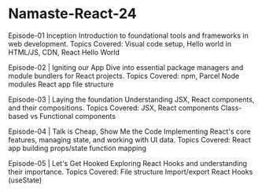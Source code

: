 # Namaste-React-24
Episode-01 Inception
Introduction to foundational tools and frameworks in web development.
Topics Covered:
Visual code setup,
Hello world in HTML/JS,
CDN, React Hello World

Episode-02 | Igniting our App
Dive into essential package managers and module bundlers for React projects.
Topics Covered:
npm, Parcel
Node modules
React app file structure

Episode-03 | Laying the foundation
Understanding JSX, React components, and their compositions.
Topics Covered:
JSX, React components
Class-based vs Functional components

Episode-04 | Talk is Cheap, Show Me the Code
Implementing React's core features, managing state, and working with UI data.
Topics Covered:
React app building
props/state
function mapping

Episode-05 | Let's Get Hooked
Exploring React Hooks and understanding their importance.
Topics Covered:
File structure
Import/export
React Hooks (useState)
